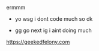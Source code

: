 ermmm

- yo wsg i dont code much so dk

- gg go next ig i aint doing much

https://geekedfelony.com
